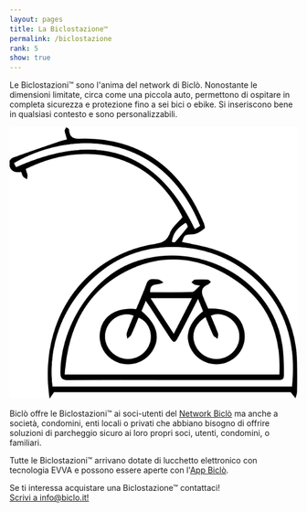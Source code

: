 ```yaml
---
layout: pages
title: La Biclostazione™
permalink: /biclostazione
rank: 5
show: true
---
```


<!--
Biclò è l'unico distributore italiano di Fietshangar, l'originale bikebox olandese progettato per le strade di Rotterdam nei primi anni '90.
Con 30+ anni di esperienza, Fietshangar è la soluzione più efficace per garantire la sicurezza e il confort della tua bici.

<p class="text-center mb-5">
  <a href="https://www.fietshangar.com" target="_blank" class="btn btn-lg btn-secondary fw-bold border-white bg-white">Vai al sito di Fietshangar</a>
</p>

<img class="img-fluid" src="res/img/fietshangar-2.jpeg">
-->


Le Biclostazioni™ sono l'anima del network di Biclò. Nonostante le dimensioni limitate, circa come una piccola auto, permettono di ospitare in completa sicurezza e protezione fino a sei bici o ebike. Si inseriscono bene in qualsiasi contesto e sono personalizzabili.

<img class="img-fluid p-5" src="res/img/bikebox.svg">

Biclò offre le Biclostazioni™ ai soci-utenti del <a href="/network">Network Biclò</a> ma anche a società, condomini, enti locali o privati che abbiano bisogno di offrire soluzioni di parcheggio sicuro ai loro propri soci, utenti, condomini, o familiari.

Tutte le Biclostazioni™ arrivano dotate di lucchetto elettronico con tecnologia EVVA e possono essere aperte con l'<a href="/app">App Biclò</a>.

<p class="mt-5 text-center"> Se ti interessa acquistare una Biclostazione™ contattaci! <br> <a href="mailto:info@biclo.it!" target="_blank" class="mt-3 btn btn-lg btn-secondary fw-bold border-white bg-white">Scrivi a info@biclo.it!</a> </p>
